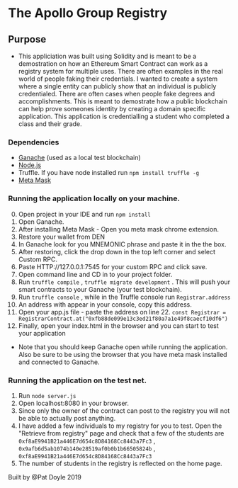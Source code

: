 # The Apollo Group Registry

## Purpose
* This appliciation was built using Solidity and is meant to be a demostration on how an Ethereum Smart Contract can work as a registry system for multiple uses.  There are often examples in the real world of people faking their credentials. I wanted to create a system where a single entity can publicly show that an individual is publicly credentialed.  There are often cases when people fake degrees and accomplishments.  This is meant to demostrate how a public blockchain can help prove someones identity by creating a domain specific application. This application is credentialling a student who completed a class and their grade. 

### Dependencies
* [Ganache](https://truffleframework.com/ganache) (used as a local test blockchain)
* [Node.js](https://nodejs.org/en/)
* Truffle.  If you have node installed run  `npm install truffle -g`
* [Meta Mask](https://metamask.io/)


### Running the application locally on your machine. 
0. Open project in your IDE and run `npm install`
1. Open Ganache. 
2. After installing Meta Mask - Open you meta mask chrome extension. 
3. Restore your wallet from DEN
4. In Ganache look for you MNEMONIC phrase and paste it in the the box. 
5. After restoring, click the drop down in the top left corner and select Custom RPC. 
6. Paste HTTP://127.0.0.1:7545 for your custom RPC and click save. 
7. Open command line and CD in to your project folder.  
8. Run `truffle compile` , `truffle migrate development` .  This will push your smart contracts to your Ganache (your test blockchain).
9. Run `truffle console` , while in the Truffle console run `Registrar.address`
10. An address with appear in your console, copy this address. 
11. Open your app.js file - paste the address on line 22.  `const Registrar = RegistrarContract.at("0xfb88de099e13c3ed21f80a7a1e49f8caecf10df6")`
12. Finally, open your index.html in the browser and you can start to test your application

* Note that you should keep Ganache open while running the application. Also be sure to be using the browser that you have meta mask installed and connected to Ganache.


### Running the application on the test net. 
1. Run `node server.js`
2. Open localhost:8080 in your browser. 
3. Since only the owner of the contract can post to the registry you will not be able to actually post anything. 
4. I have added a few individuals to my registry for you to test.  Open the "Retrieve from registry" page and check that a few of the students are  `0xf8aE9941B21a446E7d654c8D84168Cc8443a7Fc3`  ,  `0x9afb6d5ab1074b140e28519af0b0b1b66505824b` , `0xf8aE9941B21a446E7d654c8D84168Cc8443a7Fc3`
5. The number of students in the registry is reflected on the home page. 

Built by @Pat Doyle 2019



